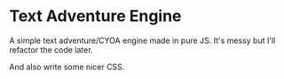 # Text Adventure Engine

A simple text adventure/CYOA engine made in pure JS.  It's messy but I'll refactor the code later.

And also write some nicer CSS.